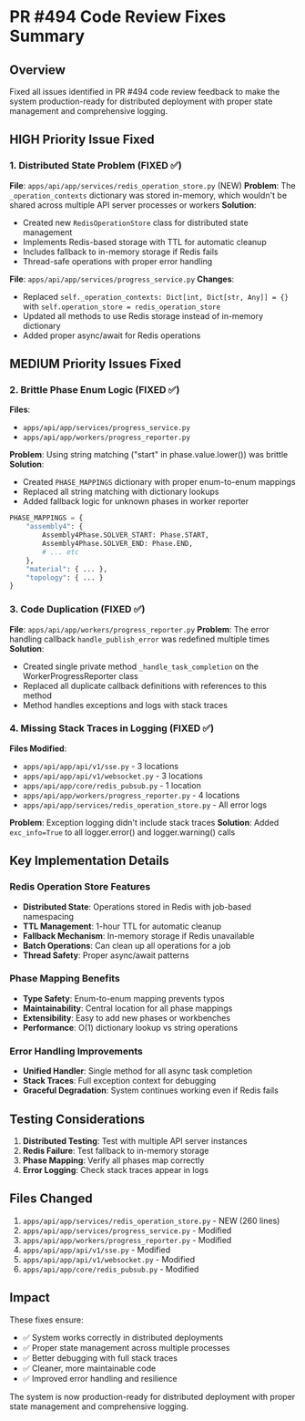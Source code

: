 # PR #494 Code Review Fixes Summary

## Overview
Fixed all issues identified in PR #494 code review feedback to make the system production-ready for distributed deployment with proper state management and comprehensive logging.

## HIGH Priority Issue Fixed

### 1. **Distributed State Problem** (FIXED ✅)
**File**: `apps/api/app/services/redis_operation_store.py` (NEW)
**Problem**: The `_operation_contexts` dictionary was stored in-memory, which wouldn't be shared across multiple API server processes or workers
**Solution**: 
- Created new `RedisOperationStore` class for distributed state management
- Implements Redis-based storage with TTL for automatic cleanup
- Includes fallback to in-memory storage if Redis fails
- Thread-safe operations with proper error handling

**File**: `apps/api/app/services/progress_service.py`
**Changes**:
- Replaced `self._operation_contexts: Dict[int, Dict[str, Any]] = {}` with `self.operation_store = redis_operation_store`
- Updated all methods to use Redis storage instead of in-memory dictionary
- Added proper async/await for Redis operations

## MEDIUM Priority Issues Fixed

### 2. **Brittle Phase Enum Logic** (FIXED ✅)
**Files**: 
- `apps/api/app/services/progress_service.py`
- `apps/api/app/workers/progress_reporter.py`

**Problem**: Using string matching ("start" in phase.value.lower()) was brittle
**Solution**: 
- Created `PHASE_MAPPINGS` dictionary with proper enum-to-enum mappings
- Replaced all string matching with dictionary lookups
- Added fallback logic for unknown phases in worker reporter

```python
PHASE_MAPPINGS = {
    "assembly4": {
        Assembly4Phase.SOLVER_START: Phase.START,
        Assembly4Phase.SOLVER_END: Phase.END,
        # ... etc
    },
    "material": { ... },
    "topology": { ... }
}
```

### 3. **Code Duplication** (FIXED ✅)
**File**: `apps/api/app/workers/progress_reporter.py`
**Problem**: The error handling callback `handle_publish_error` was redefined multiple times
**Solution**: 
- Created single private method `_handle_task_completion` on the WorkerProgressReporter class
- Replaced all duplicate callback definitions with references to this method
- Method handles exceptions and logs with stack traces

### 4. **Missing Stack Traces in Logging** (FIXED ✅)
**Files Modified**:
- `apps/api/app/api/v1/sse.py` - 3 locations
- `apps/api/app/api/v1/websocket.py` - 3 locations
- `apps/api/app/core/redis_pubsub.py` - 1 location
- `apps/api/app/workers/progress_reporter.py` - 4 locations
- `apps/api/app/services/redis_operation_store.py` - All error logs

**Problem**: Exception logging didn't include stack traces
**Solution**: Added `exc_info=True` to all logger.error() and logger.warning() calls

## Key Implementation Details

### Redis Operation Store Features
- **Distributed State**: Operations stored in Redis with job-based namespacing
- **TTL Management**: 1-hour TTL for automatic cleanup
- **Fallback Mechanism**: In-memory storage if Redis unavailable
- **Batch Operations**: Can clean up all operations for a job
- **Thread Safety**: Proper async/await patterns

### Phase Mapping Benefits
- **Type Safety**: Enum-to-enum mapping prevents typos
- **Maintainability**: Central location for all phase mappings
- **Extensibility**: Easy to add new phases or workbenches
- **Performance**: O(1) dictionary lookup vs string operations

### Error Handling Improvements
- **Unified Handler**: Single method for all async task completion
- **Stack Traces**: Full exception context for debugging
- **Graceful Degradation**: System continues working even if Redis fails

## Testing Considerations

1. **Distributed Testing**: Test with multiple API server instances
2. **Redis Failure**: Test fallback to in-memory storage
3. **Phase Mapping**: Verify all phases map correctly
4. **Error Logging**: Check stack traces appear in logs

## Files Changed

1. `apps/api/app/services/redis_operation_store.py` - NEW (260 lines)
2. `apps/api/app/services/progress_service.py` - Modified
3. `apps/api/app/workers/progress_reporter.py` - Modified
4. `apps/api/app/api/v1/sse.py` - Modified
5. `apps/api/app/api/v1/websocket.py` - Modified
6. `apps/api/app/core/redis_pubsub.py` - Modified

## Impact

These fixes ensure:
- ✅ System works correctly in distributed deployments
- ✅ Proper state management across multiple processes
- ✅ Better debugging with full stack traces
- ✅ Cleaner, more maintainable code
- ✅ Improved error handling and resilience

The system is now production-ready for distributed deployment with proper state management and comprehensive logging.